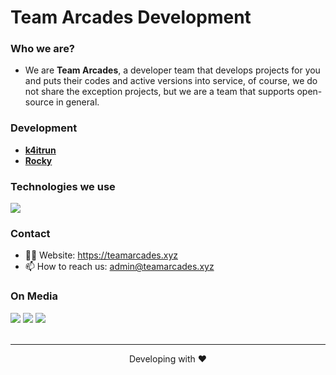 # Team Arcades Development

### Who we are?
- We are **Team Arcades**, a developer team that develops projects for you and puts their codes and active versions into service, of course, we do not share the exception projects, but we are a team that supports open-source in general.

### Development
- **[k4itrun](https://github.com/k4itrun)**
- **[Rocky](https://github.com/rocky-pup)**
  
<!--
### Organizations
- **[Soon](https://github.com/soon)**
-->

### Technologies we use
   
<img 
src="https://skillicons.dev/icons?i=ts,js,java,cs,go,php,html,jquery,css,sass,bootstrap,tailwind,materialui,nodejs,python,express,graphql,sqlite,mysql,mongodb,prisma,firebase,webpack,react,nextjs,nestjs,gatsby,alpinejs,netlify,vercel,heroku&theme=dark"
/>
</div>

### Contact
- 👨‍💻 Website: https://teamarcades.xyz
- 📫 How to reach us: admin@teamarcades.xyz


### On Media
<div>
   <a href="https://instagram.com/teamarcades"><img src="https://skillicons.dev/icons?i=instagram&theme=dark" /></a>
   <a href="https://twitter.com/@teamarcades"><img src="https://skillicons.dev/icons?i=twitter&theme=dark" /></a>
   <a href="https://discord.gg/team-arcades-935157109761388554"><img src="https://skillicons.dev/icons?i=discord&theme=dark" /></a>
</div>
<br />

---
<p align="center">Developing with ❤</p>
